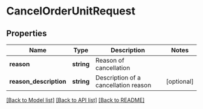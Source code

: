 # CancelOrderUnitRequest

## Properties
Name | Type | Description | Notes
------------ | ------------- | ------------- | -------------
**reason** | **string** | Reason of cancellation | 
**reason_description** | **string** | Description of a cancellation reason | [optional] 

[[Back to Model list]](../README.md#documentation-for-models) [[Back to API list]](../README.md#documentation-for-api-endpoints) [[Back to README]](../README.md)


